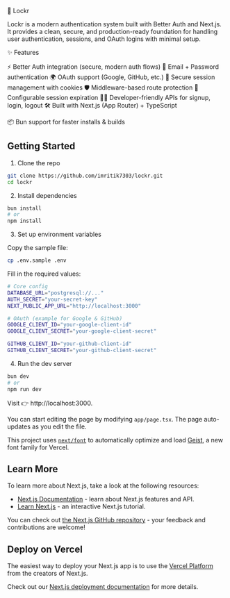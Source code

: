 🔐 Lockr

Lockr is a modern authentication system built with Better Auth and Next.js.
It provides a clean, secure, and production-ready foundation for handling user authentication, sessions, and OAuth logins with minimal setup.

✨ Features

⚡ Better Auth integration (secure, modern auth flows)
🔑 Email + Password authentication
🌍 OAuth support (Google, GitHub, etc.)
🍪 Secure session management with cookies
🛡️ Middleware-based route protection
🔐 Configurable session expiration
🧑‍💻 Developer-friendly APIs for signup, login, logout
🛠️ Built with Next.js (App Router) + TypeScript

📦 Bun support for faster installs & builds
## Getting Started

1. Clone the repo

```bash
git clone https://github.com/imritik7303/lockr.git
cd lockr
```

2. Install dependencies
   
```bash
bun install
# or
npm install
```

3. Set up environment variables
   
Copy the sample file:
 ```bash
cp .env.sample .env
```
Fill in the required values:
```bash
# Core config
DATABASE_URL="postgresql://..."
AUTH_SECRET="your-secret-key"
NEXT_PUBLIC_APP_URL="http://localhost:3000"

# OAuth (example for Google & GitHub)
GOOGLE_CLIENT_ID="your-google-client-id"
GOOGLE_CLIENT_SECRET="your-google-client-secret"

GITHUB_CLIENT_ID="your-github-client-id"
GITHUB_CLIENT_SECRET="your-github-client-secret"
```

4. Run the dev server
```bash
bun dev
# or
npm run dev
```

Visit 👉 http://localhost:3000.

You can start editing the page by modifying `app/page.tsx`. The page auto-updates as you edit the file.

This project uses [`next/font`](https://nextjs.org/docs/app/building-your-application/optimizing/fonts) to automatically optimize and load [Geist](https://vercel.com/font), a new font family for Vercel.

## Learn More

To learn more about Next.js, take a look at the following resources:

- [Next.js Documentation](https://nextjs.org/docs) - learn about Next.js features and API.
- [Learn Next.js](https://nextjs.org/learn) - an interactive Next.js tutorial.

You can check out [the Next.js GitHub repository](https://github.com/vercel/next.js) - your feedback and contributions are welcome!

## Deploy on Vercel

The easiest way to deploy your Next.js app is to use the [Vercel Platform](https://vercel.com/new?utm_medium=default-template&filter=next.js&utm_source=create-next-app&utm_campaign=create-next-app-readme) from the creators of Next.js.

Check out our [Next.js deployment documentation](https://nextjs.org/docs/app/building-your-application/deploying) for more details.
